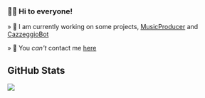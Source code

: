 ### 👋🏻 Hi to everyone!

» 🚧 I am currently working on some projects, [MusicProducer](https://t.me/MusicProducerNews) and [CazzeggioBot](https://t.me/CazzeggioBotNews)

» 💬 You _can't_ contact me [here](https://t.me/godspro)

## GitHub Stats
<a href="https://github.com/null-nick/null-nick">
  <img align="center" src="https://github-readme-stats.vercel.app/api?username=null-nick&show_icons=true&line_height=27&count_private=true&title_color=ff6e96&text_color=f8f8f2&icon_color=79dafa&bg_color=282a36&locale=en&include_all_commits=true" />
</a>
